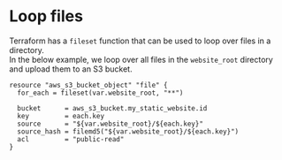 # Loop files

Terraform has a `fileset` function that can be used to loop over files in a directory.  
In the below example, we loop over all files in the `website_root` directory and upload them to an S3 bucket.

```hcl
resource "aws_s3_bucket_object" "file" {
  for_each = fileset(var.website_root, "**")

  bucket      = aws_s3_bucket.my_static_website.id
  key         = each.key
  source      = "${var.website_root}/${each.key}"
  source_hash = filemd5("${var.website_root}/${each.key}")
  acl         = "public-read"
}
```
